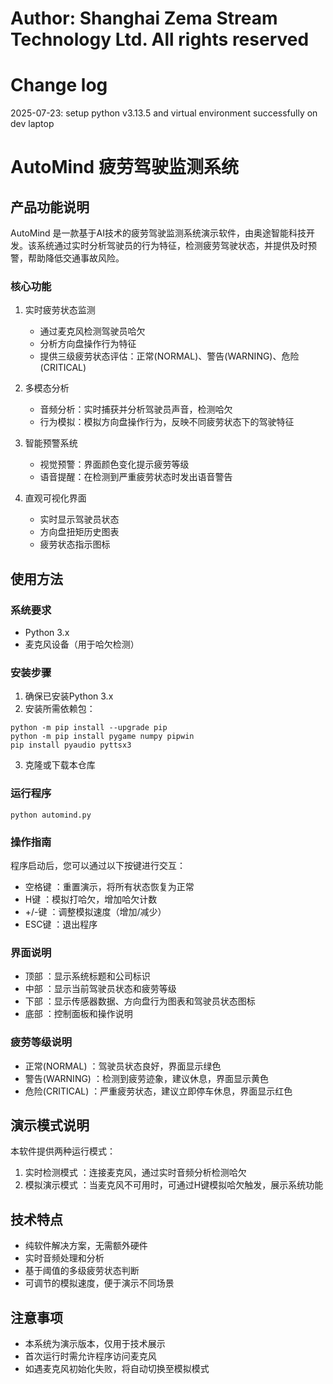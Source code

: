 # Author: Shanghai Zema Stream Technology Ltd. All rights reserved

# Change log

2025-07-23: 
setup python v3.13.5 and virtual environment successfully on dev laptop




# AutoMind 疲劳驾驶监测系统
## 产品功能说明
AutoMind 是一款基于AI技术的疲劳驾驶监测系统演示软件，由奥途智能科技开发。该系统通过实时分析驾驶员的行为特征，检测疲劳驾驶状态，并提供及时预警，帮助降低交通事故风险。

### 核心功能
1. 
   实时疲劳状态监测
   
   - 通过麦克风检测驾驶员哈欠
   - 分析方向盘操作行为特征
   - 提供三级疲劳状态评估：正常(NORMAL)、警告(WARNING)、危险(CRITICAL)
2. 
   多模态分析
   
   - 音频分析：实时捕获并分析驾驶员声音，检测哈欠
   - 行为模拟：模拟方向盘操作行为，反映不同疲劳状态下的驾驶特征
3. 
   智能预警系统
   
   - 视觉预警：界面颜色变化提示疲劳等级
   - 语音提醒：在检测到严重疲劳状态时发出语音警告
4. 
   直观可视化界面
   
   - 实时显示驾驶员状态
   - 方向盘扭矩历史图表
   - 疲劳状态指示图标
## 使用方法
### 系统要求
- Python 3.x
- 麦克风设备（用于哈欠检测）
### 安装步骤
1. 
   确保已安装Python 3.x
2. 
   安装所需依赖包：
```
python -m pip install --upgrade pip
python -m pip install pygame numpy pipwin
pip install pyaudio pyttsx3
```
3. 
   克隆或下载本仓库
### 运行程序
```
python automind.py
```
### 操作指南
程序启动后，您可以通过以下按键进行交互：

- 空格键 ：重置演示，将所有状态恢复为正常
- H键 ：模拟打哈欠，增加哈欠计数
- +/-键 ：调整模拟速度（增加/减少）
- ESC键 ：退出程序
### 界面说明
- 顶部 ：显示系统标题和公司标识
- 中部 ：显示当前驾驶员状态和疲劳等级
- 下部 ：显示传感器数据、方向盘行为图表和驾驶员状态图标
- 底部 ：控制面板和操作说明
### 疲劳等级说明
- 正常(NORMAL) ：驾驶员状态良好，界面显示绿色
- 警告(WARNING) ：检测到疲劳迹象，建议休息，界面显示黄色
- 危险(CRITICAL) ：严重疲劳状态，建议立即停车休息，界面显示红色
## 演示模式说明
本软件提供两种运行模式：

1. 
   实时检测模式 ：连接麦克风，通过实时音频分析检测哈欠
2. 
   模拟演示模式 ：当麦克风不可用时，可通过H键模拟哈欠触发，展示系统功能
## 技术特点
- 纯软件解决方案，无需额外硬件
- 实时音频处理和分析
- 基于阈值的多级疲劳状态判断
- 可调节的模拟速度，便于演示不同场景
## 注意事项
- 本系统为演示版本，仅用于技术展示
- 首次运行时需允许程序访问麦克风
- 如遇麦克风初始化失败，将自动切换至模拟模式
